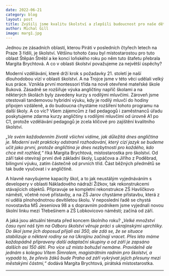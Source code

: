 ```yaml
---
date: 2022-06-21
category: blog
layout: post
title: Zvýšili jsme kvalitu školství a zlepšili budoucnost pro naše děti
author: Michal Gill
image: marg1.jpg
---
```


Jednou ze zásadních oblastí, kterou Piráti v posledních čtyřech letech na Praze 3 řídili, je školství. Většinu tohoto času byl místostarostou pro tuto oblast Štěpán Štrébl a ke konci loňského roku po něm tuto štafetu přebrala Margita Brychtová. A co v oblasti školství považujeme za největší úspěchy?

Moderní vzdělávání, které drží krok s požadavky 21. století je naší dlouhodobou vizí v oblasti školství. A na Trojce jsme v této věci udělali velký kus práce. Vznikla první montessori třída na nově otevřené mateřské škole Buková. Zásadně se rozšiřuje výuka angličtiny napříč školami a na některých školách byly zavedeny kurzy s rodilými mluvčími. Zároveň jsme otestovali tandemovou hybridní výuku, kdy je rodilý mluvčí do hodiny připojen vzdáleně, a do budoucna chystáme rozšíření tohoto programu na další školy. A co víc? Všem zájemcům z řad pedagogů i zaměstnanců úřadu poskytujeme zdarma kurzy angličtiny s rodilými mluvčími od úrovně A1 po C1, protože vzdělávání pedagogů je zcela klíčové pro zajištění kvalitního školství.

*„Ve svém každodenním životě všichni vidíme, jak důležitá dnes angličtina je. Moderní svět prakticky odstranil rozhodování, který cizí jazyk se budeme učit jako první, protože angličtina je dnes nezbytností pro každého, kdo chce mít rozhled,“* říká Margita Brychtová, místostarostka pro školství. Od září také otevírají první dvě základní školy, Lupáčova a Jiřího z Poděbrad, bilingvní výuku, zatím částečně od prvních tříd. Část běžných předmětů se tak bude vyučovat i v angličtině.

A hlavně navyšujeme kapacity škol, a to jak neustálým vyjednáváním s developery v oblasti Nákladového nádraží Žižkov, tak rekonstrukcemi stávajících objektů. Připravuje se kompletní rekonstrukce ZŠ Havlíčkovo náměstí, včetně nové přístavby, a na ZŠ Jarov chystáme přístavbu, která z ní udělá plnohodnotnou devítiletou školu. V neposlední řadě se chystá  novostavba MŠ Jeseniova 98 a s dopravním podnikem jsme vyjednali novou školní linku mezi Třebešínem a ZŠ Lobkovicovo náměstí; začíná od září.

A jaká jsou aktuální témata před koncem školního roku? *„Velké množství času nyní náš tým na Odboru školství věnuje práci s ukrajinskými uprchlíky. Do škol jsme jich doposud přijali asi 350, ale zdá se, že se situace stabilizuje a některé rodiny se na Ukrajinu začínají vracet. Přes léto máme každopádně připraveny další adaptační skupiny a od září je zapsáno dalších asi 150 dětí. Pro více už místo bohužel nemáme. Pravidelně ale jednám s kolegou Vítem Šimralem, magistrátním radním pro školství, a vypadá to, že převis žáků bude Praha od září vykrývat jejich přesuny mezi městskými částmi,“* dodává Margita Brychtová, pirátská místostarostka.

- - -
